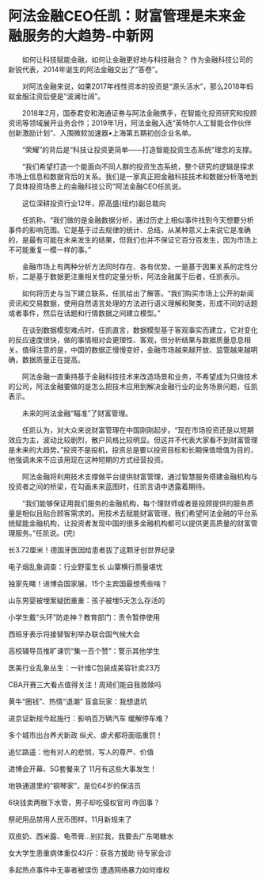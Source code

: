 # 阿法金融CEO任凯：财富管理是未来金融服务的大趋势-中新网

　　如何让科技赋能金融，如何让金融更好地与科技融合？ 作为金融科技公司的新锐代表，2014年诞生的阿法金融交出了“答卷”。

　　对阿法金融来说，如果2017年线性资本的投资是“源头活水”，那么2018年蚂蚁金服注资后便是“波澜壮阔”。

　　2018年2月，国泰君安和海通证券与阿法金融携手，在智能化投资研究和投顾资讯等领域展开业务合作；2019年1月，阿法金融入选“英特尔人工智能合作伙伴创新激励计划”、入围微软加速器&#8226;上海第五期初创企业名单。

　　“荣耀”的背后是“科技让投资更简单——打造智能投资生态系统”理念的支撑。

　　“我们希望打造一个能面向不同人群的投资生态系统，整个研究的逻辑是探求市场上信息和数据背后的关系。我们是一家真正把金融科技技术和数据分析落地到了具体投资场景上的金融科技公司”阿法金融CEO任凯说。

　　这位深耕投资行业12年，原高盛(纽约)副总裁向

　　任凯称，“我们做的是金融数据分析，通过历史上相似事件找到今天想要分析事件的影响范围。它是基于过去规律的统计、总结，从某种意义上来说它是准确的，是最有可能在未来发生的结果，但我们也并不保证它百分百发生，因为市场上不可能重复一模一样的事。”

　　金融市场上有两种分析方法同时存在、各有优势。一是基于因果关系的定性分析，二是基于数据更注重相关性的定量分析，阿法金融属于后者，任凯表示。

　　如何将历史与当下建立联系，任凯给出了解答。“我们购买市场上公开的新闻资讯和交易数据，使用自然语言处理的方法进行语义理解和聚类，形成不同的话题或者事件，然后在话题和行情数据之间建立模型。”

　　在谈到数据模型难点时，任凯直言，数据模型基于客观事实而建立，它对变化的反应速度很快，做的事情相对会更理性、客观，但分析结果与数据质量息息相关。值得注意的是，中国的数据正慢慢变好，金融市场越来越开放、监管越来越明确，数据质量正在提高。

　　阿法金融一直秉持基于金融科技技术来改造场景和业务，不希望成为只做技术的公司，阿法金融要做的是怎么把技术应用到解决金融行业的业务场景问题，任凯表示。

　　未来的阿法金融“瞄准”了财富管理。

　　任凯认为，对大众来说财富管理在中国刚刚起步。“现在市场投资还是以短期效应为主，波动比较剧烈，散户风格比较明显。但这并不代表大家看不到财富管理是未来的大趋势。”投资不是投机，投资总是要以投资目标和长期保值增值为目的，他强调未来不应该用现在这种短期的方式经营投资。

　　阿法金融将利用技术支撑做平台提供财富管理，通过智慧服务搭建金融机构与投资者之间的桥梁，在勾画未来蓝图时，任凯言语中透露着期待。

　　“我们能够保证用我们服务的金融机构，每个理财师或者是投顾提供的服务质量是相似且贴合顾客需求的。用技术去赋能财富管理，我们希望阿法金融的平台系统赋能金融机构，让投资者发现中国的很多金融机构都可以提供更高质量的财富管理服务。”任凯说。(完)

长3.72厘米！德国牙医因给患者拔了这颗牙创世界纪录

电子烟乱象调查：行业野蛮生长 山寨横行质量堪忧

独家先睹！进博会国家展，15个主宾国最想秀些啥？  

山东男婴被埋案疑团重重：孩子被埋5天怎么存活的

小学生戴“头环”防走神？教育部门：责令暂停使用

西班牙表示将接替智利举办联合国气候大会

高校辅导员推旷课罚“集一百个赞”：警示其他学生

医美行业乱象丛生：一针维C包装成美容针卖23万

CBA开赛三大看点值得关注！周琦们能自我救赎吗

黄牛“圈钱”、热情“退潮” 盲盒玩家：我想退坑

进京证新规今起施行：影响百万辆汽车 缓解停车难？

多个城市出台养犬新政 纵犬、虐犬都将面临重罚！

追忆路遥：他有对人的悲悯，写人的尊严、价值

进博会开幕、5G套餐来了 11月有这些大事发生！

地铁通道里的“钢琴家”，是位64岁的保洁员

6块钱卖两根下水管，男子却吃侵权官司 咋回事？

祭祀用品禁用人民币图样，11月新规来了

双皮奶、西米露、龟苓膏…别拦我，我要去广东喝糖水

女大学生患重病体重仅43斤：获各方援助 待专家会诊

多起热点事件中无辜者被误伤 遭遇网络暴力如何维权
